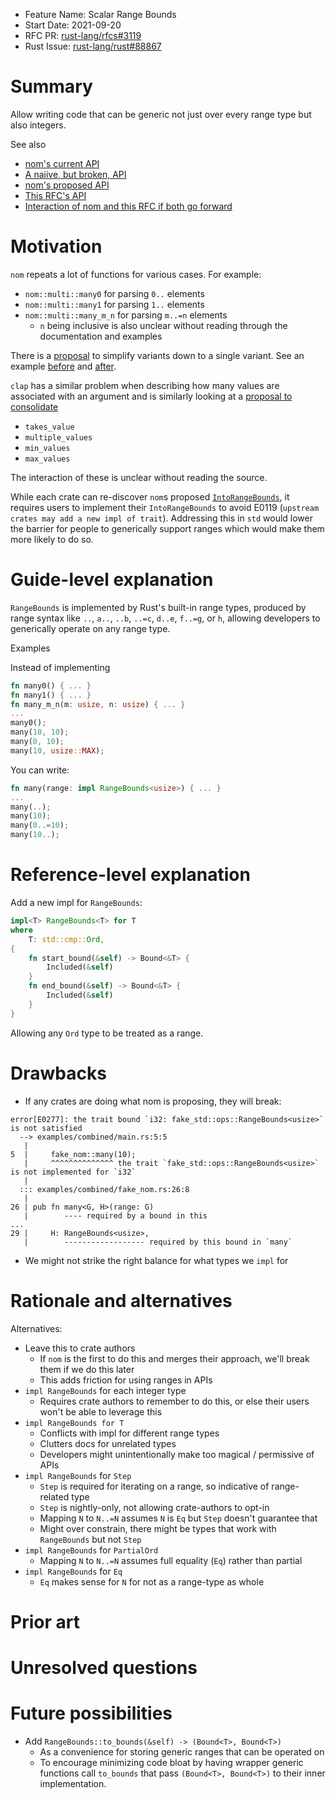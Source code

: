 - Feature Name: Scalar Range Bounds
- Start Date: 2021-09-20
- RFC PR: [rust-lang/rfcs#3119](https://github.com/rust-lang/rfcs/pull/3119)
- Rust Issue: [rust-lang/rust#88867](https://github.com/rust-lang/rust/issues/88867)

# Summary
[summary]: #summary

Allow writing code that can be generic not just over every range type but also integers.

See also
- [nom's current API](examples/current)
- [A naiive, but broken, API](examples/broken-nom-proposal)
- [nom's proposed API](examples/nom-proposal)
- [This RFC's API](examples/rust-proposal)
- [Interaction of nom and this RFC if both go forward](examples/combined)

# Motivation
[motivation]: #motivation

`nom` repeats a lot of functions for various cases.  For example:
- `nom::multi::many0` for parsing `0..` elements
- `nom::multi::many1` for parsing `1..` elements
- `nom::multi::many_m_n` for parsing `m..=n` elements
  - `n` being inclusive is also unclear without reading through the documentation and examples

There is a [proposal](https://github.com/Geal/nom/issues/1393) to simplify
variants down to a single variant.  See an example
[before](examples/current/main.rs) and [after](examples/nom-proposal/main.rs).

`clap` has a similar problem when describing how many values are associated
with an argument and is similarly looking at a [proposal to
consolidate](https://github.com/clap-rs/clap/issues/2688)
- `takes_value`
- `multiple_values`
- `min_values`
- `max_values`

The interaction of these is unclear without reading the source.

While each crate can re-discover `nom`s proposed
[`IntoRangeBounds`](examples/nom-proposa/fake_nom.rs), it requires users to
implement their `IntoRangeBounds` to avoid E0119
(`upstream crates may add a new impl of trait`).  Addressing this in `std`
would lower the barrier for people to generically support ranges which would
make them more likely to do so.

# Guide-level explanation
[guide-level-explanation]: #guide-level-explanation

`RangeBounds` is implemented by Rust's built-in range types, produced
by range syntax like `..`, `a..`, `..b`, `..=c`, `d..e`, `f..=g`, or `h`,
allowing developers to generically operate on any range type.

Examples

Instead of implementing
```rust
fn many0() { ... }
fn many1() { ... }
fn many_m_n(m: usize, n: usize) { ... }
...
many0();
many(10, 10);
many(0, 10);
many(10, usize::MAX);
```

You can write:
```rust
fn many(range: impl RangeBounds<usize>) { ... }
...
many(..);
many(10);
many(0..=10);
many(10..);
```

# Reference-level explanation
[reference-level-explanation]: #reference-level-explanation

Add a new impl for `RangeBounds`:
```rust
impl<T> RangeBounds<T> for T
where
    T: std::cmp::Ord,
{
    fn start_bound(&self) -> Bound<&T> {
        Included(&self)
    }
    fn end_bound(&self) -> Bound<&T> {
        Included(&self)
    }
}
```

Allowing any `Ord` type to be treated as a range.

# Drawbacks
[drawbacks]: #drawbacks

- If any crates are doing what nom is proposing, they will break:
```
error[E0277]: the trait bound `i32: fake_std::ops::RangeBounds<usize>` is not satisfied
  --> examples/combined/main.rs:5:5
   |
5  |     fake_nom::many(10);
   |     ^^^^^^^^^^^^^^ the trait `fake_std::ops::RangeBounds<usize>` is not implemented for `i32`
   | 
  ::: examples/combined/fake_nom.rs:26:8
   |
26 | pub fn many<G, H>(range: G)
   |        ---- required by a bound in this
...
29 |     H: RangeBounds<usize>,
   |        ------------------ required by this bound in `many`
```
- We might not strike the right balance for what types we `impl` for

# Rationale and alternatives
[rationale-and-alternatives]: #rationale-and-alternatives

Alternatives:
- Leave this to crate authors
  - If `nom` is the first to do this and merges their approach, we'll break them if we do this later
  - This adds friction for using ranges in APIs
- `impl RangeBounds` for each integer type
  - Requires crate authors to remember to do this, or else their users won't be able to leverage this
- `impl RangeBounds for T`
  - Conflicts with impl for different range types
  - Clutters docs for unrelated types
  - Developers might unintentionally make too magical / permissive of APIs
- `impl RangeBounds` for `Step`
  - `Step` is required for iterating on a range, so indicative of range-related type
  - `Step` is nightly-only, not allowing crate-authors to opt-in
  - Mapping `N` to `N..=N` assumes `N` is `Eq` but `Step` doesn't guarantee that
  - Might over constrain, there might be types that work with `RangeBounds` but not `Step`
- `impl RangeBounds` for `PartialOrd`
  - Mapping `N` to `N..=N` assumes full equality (`Eq`) rather than partial
- `impl RangeBounds` for `Eq`
  - `Eq` makes sense for `N` for not as a range-type as whole

# Prior art
[prior-art]: #prior-art

# Unresolved questions
[unresolved-questions]: #unresolved-questions


# Future possibilities
[future-possibilities]: #future-possibilities

- Add `RangeBounds::to_bounds(&self) -> (Bound<T>, Bound<T>)`
  - As a convenience for storing generic ranges that can be operated on
  - To encourage minimizing code bloat by having wrapper generic functions call
    `to_bounds` that pass `(Bound<T>, Bound<T>)` to their inner implementation.
